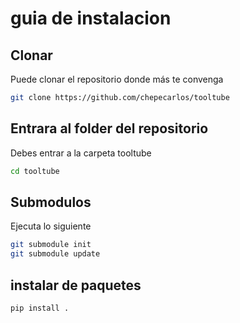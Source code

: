 # guia de instalacion

## Clonar 
Puede clonar el repositorio donde más te convenga

```bash
git clone https://github.com/chepecarlos/tooltube
```

## Entrara al folder del repositorio 
Debes entrar a la carpeta tooltube 

```bash
cd tooltube
```

## Submodulos 
Ejecuta lo siguiente

```bash
git submodule init
git submodule update
```

## instalar de paquetes

```bash
pip install .
``` 
